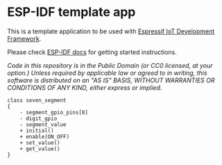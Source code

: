 ESP-IDF template app
====================

This is a template application to be used with [Espressif IoT Development Framework](https://github.com/espressif/esp-idf).

Please check [ESP-IDF docs](https://docs.espressif.com/projects/esp-idf/en/latest/get-started/index.html) for getting started instructions.

*Code in this repository is in the Public Domain (or CC0 licensed, at your option.)
Unless required by applicable law or agreed to in writing, this
software is distributed on an "AS IS" BASIS, WITHOUT WARRANTIES OR
CONDITIONS OF ANY KIND, either express or implied.*

``` plantuml
class seven_segment
{
    - segment_gpio_pins[8]
    - digit_gpio
    - segment_value
    + initial()  
    + enable(ON_OFF)
    + set_value()
    + get_value()
}
```
